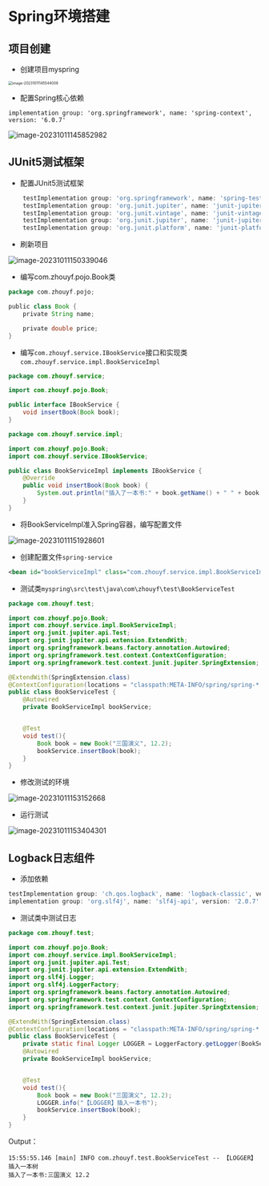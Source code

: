 # Spring环境搭建

## 项目创建

- 创建项目myspring

<img src="assets/image-20231011145544008.png" alt="image-20231011145544008" style="zoom:50%;" />

- 配置Spring核心依赖

```
implementation group: 'org.springframework', name: 'spring-context', version: '6.0.7'
```

![image-20231011145852982](assets/image-20231011145852982.png)

## JUnit5测试框架

- 配置JUnit5测试框架

```groovy
    testImplementation group: 'org.springframework', name: 'spring-test', version: '6.0.7'
    testImplementation group: 'org.junit.jupiter', name: 'junit-jupiter-api', version: '5.9.2'
    testImplementation group: 'org.junit.vintage', name: 'junit-vintage-engine', version: '5.9.2'
    testImplementation group: 'org.junit.jupiter', name: 'junit-jupiter-engine', version: '5.9.2'
    testImplementation group: 'org.junit.platform', name: 'junit-platform-launcher', version: '1.9.2'
```

- 刷新项目

![image-20231011150339046](assets/image-20231011150339046.png)

- 编写com.zhouyf.pojo.Book类

```groovy
package com.zhouyf.pojo;

public class Book {
    private String name;

    private double price;
}
```

- 编写`com.zhouyf.service.IBookService`接口和实现类`com.zhouyf.service.impl.BookServiceImpl`

```java
package com.zhouyf.service;

import com.zhouyf.pojo.Book;

public interface IBookService {
    void insertBook(Book book);
}
```

```java
package com.zhouyf.service.impl;

import com.zhouyf.pojo.Book;
import com.zhouyf.service.IBookService;

public class BookServiceImpl implements IBookService {
    @Override
    public void insertBook(Book book) {
        System.out.println("插入了一本书:" + book.getName() + " " + book.getPrice());
    }
}
```

- 将BookServiceImpl准入Spring容器，编写配置文件

![image-20231011151928601](assets/image-20231011151928601.png)

- 创建配置文件`spring-service`

```xml
<bean id="bookServiceImpl" class="com.zhouyf.service.impl.BookServiceImpl"/>
```

- 测试类`myspring\src\test\java\com\zhouyf\test\BookServiceTest`

```java
package com.zhouyf.test;

import com.zhouyf.pojo.Book;
import com.zhouyf.service.impl.BookServiceImpl;
import org.junit.jupiter.api.Test;
import org.junit.jupiter.api.extension.ExtendWith;
import org.springframework.beans.factory.annotation.Autowired;
import org.springframework.test.context.ContextConfiguration;
import org.springframework.test.context.junit.jupiter.SpringExtension;

@ExtendWith(SpringExtension.class)
@ContextConfiguration(locations = "classpath:META-INFO/spring/spring-*.xml")
public class BookServiceTest {
    @Autowired
    private BookServiceImpl bookService;


    @Test
    void test(){
        Book book = new Book("三国演义", 12.2);
        bookService.insertBook(book);
    }
}
```

- 修改测试的环境

![image-20231011153152668](assets/image-20231011153152668.png)

- 运行测试

![image-20231011153404301](assets/image-20231011153404301.png)

## Logback日志组件

- 添加依赖

```groovy
testImplementation group: 'ch.qos.logback', name: 'logback-classic', version: '1.4.6'
implementation group: 'org.slf4j', name: 'slf4j-api', version: '2.0.7'
```

- 测试类中测试日志

```java
package com.zhouyf.test;

import com.zhouyf.pojo.Book;
import com.zhouyf.service.impl.BookServiceImpl;
import org.junit.jupiter.api.Test;
import org.junit.jupiter.api.extension.ExtendWith;
import org.slf4j.Logger;
import org.slf4j.LoggerFactory;
import org.springframework.beans.factory.annotation.Autowired;
import org.springframework.test.context.ContextConfiguration;
import org.springframework.test.context.junit.jupiter.SpringExtension;

@ExtendWith(SpringExtension.class)
@ContextConfiguration(locations = "classpath:META-INFO/spring/spring-*.xml")
public class BookServiceTest {
    private static final Logger LOGGER = LoggerFactory.getLogger(BookServiceTest.class);
    @Autowired
    private BookServiceImpl bookService;


    @Test
    void test(){
        Book book = new Book("三国演义", 12.2);
        LOGGER.info("【LOGGER】插入一本书");
        bookService.insertBook(book);
    }
}
```

Output：

```
15:55:55.146 [main] INFO com.zhouyf.test.BookServiceTest -- 【LOGGER】插入一本树
插入了一本书:三国演义 12.2
```

